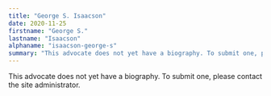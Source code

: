 ```yaml
---
title: "George S. Isaacson"
date: 2020-11-25
firstname: "George S."
lastname: "Isaacson"
alphaname: "isaacson-george-s"
summary: "This advocate does not yet have a biography. To submit one, please contact the site administrator."
---
```

This advocate does not yet have a biography. To submit one, please contact the site administrator.

